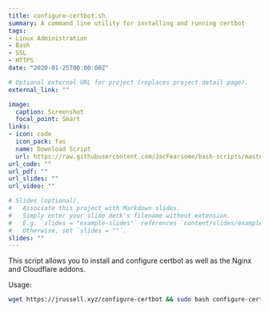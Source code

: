```yaml
---
title: configure-certbot.sh
summary: A command line utility for installing and running certbot
tags:
- Linux Administration
- Bash
- SSL
- HTTPS
date: "2020-01-25T00:00:00Z"

# Optional external URL for project (replaces project detail page).
external_link: ""

image:
  caption: Screenshot
  focal_point: Smart
links:
- icon: code
  icon_pack: fas
  name: Download Script
  url: https://raw.githubusercontent.com/JacFearsome/bash-scripts/master/web-server-scripts/configure-certbot.sh
url_code: ""
url_pdf: ""
url_slides: ""
url_video: ""

# Slides (optional).
#   Associate this project with Markdown slides.
#   Simply enter your slide deck's filename without extension.
#   E.g. `slides = "example-slides"` references `content/slides/example-slides.md`.
#   Otherwise, set `slides = ""`.
slides: ""
---
```

This script allows you to install and configure certbot as well as the Nginx and Cloudflare addons.

Usage:
```sh
wget https://jrussell.xyz/configure-certbot && sudo bash configure-certbot
```
